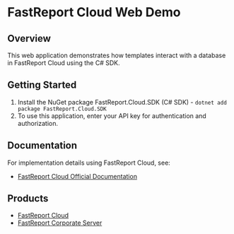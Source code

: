 # FastReport Cloud Web Demo

## Overview
This web application demonstrates how templates interact with a database in FastReport Cloud using the C# SDK.

## Getting Started

1. Install the NuGet package FastReport.Cloud.SDK (C# SDK) - `dotnet add package FastReport.Cloud.SDK`
2. To use this application, enter your API key for authentication and authorization.

## Documentation
For implementation details using FastReport Cloud, see:
- [FastReport Cloud Official Documentation](https://www.fast-report.com/public_download/docs/Cloud/online/en/user/en-US/user/index.html)

## Products
- [FastReport Cloud](https://www.fast-report.com/products/cloud)
- [FastReport Corporate Server](https://www.fast-report.com/products/corporate-server)
